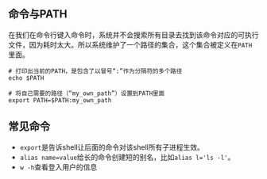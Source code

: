 ## 命令与PATH

在我们在命令行键入命令时，系统并不会搜索所有目录去找到该命令对应的可执行文件，因为耗时太大。所以系统维护了一个路径的集合，这个集合被定义在`PATH`里面。

```
# 打印出当前的PATH，是包含了以冒号“:”作为分隔符的多个路径
echo $PATH

# 将自己需要的路径（“my_own_path”）设置到PATH里面
export PATH=$PATH:my_own_path
```

## 常见命令

- `export`是告诉shell让后面的命令对该shell所有子进程生效。
- `alias name=value`给长的命令创建短的别名，比如`alias l='ls -l'`。
- `w -h`查看登入用户的信息



